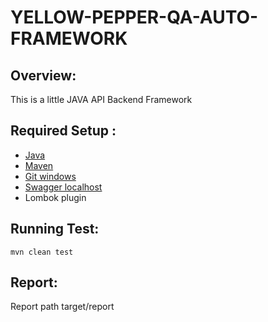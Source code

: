 # YELLOW-PEPPER-QA-AUTO-FRAMEWORK

## **Overview:**
This is a little JAVA API Backend Framework



## **Required Setup :**

- [Java](https://www.guru99.com/install-java.html)
- [Maven](https://mkyong.com/maven/how-to-install-maven-in-windows/)
- [Git windows](https://phoenixnap.com/kb/how-to-install-git-windows)
- [Swagger localhost](https://github.com/swagger-api/swagger-petstore)
- Lombok plugin

## **Running Test:**

    mvn clean test

    
## **Report:**

Report path target/report 
